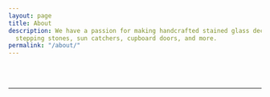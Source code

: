 ```yaml
---
layout: page
title: About
description: We have a passion for making handcrafted stained glass decor, including
  stepping stones, sun catchers, cupboard doors, and more.
permalink: "/about/"
---
```

<br/>
<!--p>Write your biography here.</p-->
<br/>
<hr/>
<br/>
<span class="contacticon center">
  <a href="/contact">
    <i class="fa fa-envelope-square"></i>
  </a>
  <a href="https://www.linkedin.com/in/shelley-burnell-04284857/" target="_blank">
    <i class="fa fa-linkedin-square"></i>
  </a> 
  <a href="https://www.facebook.com/sandrcreationscornwall/" target="_blank">
    <i class="fa fa-facebook-square"></i>
  </a>
</span>
